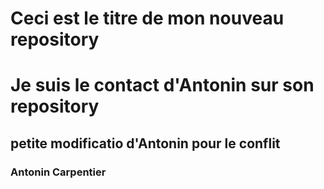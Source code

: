 # Ceci est le titre de mon nouveau repository
# Je suis le contact d'Antonin sur son repository 
## petite modificatio d'Antonin pour le conflit

### Antonin Carpentier
